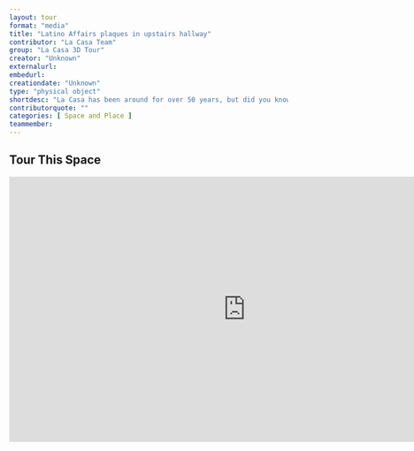 ```yaml
---
layout: tour
format: "media"
title: "Latino Affairs plaques in upstairs hallway"
contributor: "La Casa Team"
group: "La Casa 3D Tour"
creator: "Unknown"
externalurl: 
embedurl: 
creationdate: "Unknown"
type: "physical object"
shortdesc: "La Casa has been around for over 50 years, but did you know that there was an Office for Latino Affairs as well as La Casa? La Casa was housed under this office which was led by a Dean and Assistant Dean whose office was in Memorial Hall at one point. Now, La Casa is housed under the Office of the Vice President for Diversity, Equity, and Inclusion (OVPDEI). There is a long history of Latine advocates on campus."
contributorquote: ""
categories: [ Space and Place ]
teammember: 
---
```


## Tour This Space

<iframe width="853" height="480" src="https://my.matterport.com/show/?m=gv4FA5FjbQf&ss=146&sr=.89%2C-.94&tag=gXQ8ZxgTn49&pin-pos=10.88%2C4.86%2C-8.59" frameborder="0" allowfullscreen allow="xr-spatial-tracking"></iframe>
